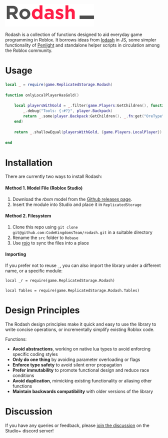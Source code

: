 ![logo](logo.png)

Rodash is a collection of functions designed to aid everyday game programming in Roblox. It borrows ideas from [lodash](https://lodash.com) in JS, some simpler functionality of [Penlight](https://github.com/stevedonovan/Penlight) and standalone helper scripts in circulation among the Roblox community.

# Usage

```lua
local _ = require(game.ReplicatedStorage.Rodash)

function onlyLocalPlayerHasGold()

	local playersWithGold = _.filter(game.Players:GetChildren(), function( player )
		_.debug("Tools: {:#?}", player.Backpack)
		return _.some(player.Backpack:GetChildren(), _.fn:get("OreType", "Value"):endsWith("Gold") end)
	end)

	return _.shallowEqual(playersWithGold, {game.Players.LocalPlayer})

end
```

# Installation

There are currently two ways to install Rodash:

#### **Method 1. Model File (Roblox Studio)**

1. Download the _rbxm_ model from the [Github releases page](https://github.com/CodeKingdomsTeam/rodash/releases).
1. Insert the module into Studio and place it in `ReplicatedStorage`

#### **Method 2. Filesystem**

1. Clone this repo using `git clone git@github.com:CodeKingdomsTeam/rodash.git` in a suitable directory
1. Rename the `src` folder to `Robase`
1. Use [rojo](https://github.com/LPGhatguy/rojo) to sync the files into a place

#### Importing

If you prefer not to reuse `_`, you can also import the library under a different name, or a specific module:

```
local _r = require(game.ReplicatedStorage.Rodash)

local Tables = require(game.ReplicatedStorage.Rodash.Tables)
```

# Design Principles

The Rodash design principles make it quick and easy to use the library to write concise operations, or incrementally simplify existing Roblox code.

Functions:

- **Avoid abstractions**, working on native lua types to avoid enforcing specific coding styles
- **Only do one thing** by avoiding parameter overloading or flags
- **Enforce type safety** to avoid silent error propagation
- **Prefer immutability** to promote functional design and reduce race conditions
- **Avoid duplication**, mimicking existing functionality or aliasing other functions
- **Maintain backwards compatibility** with older versions of the library

# Discussion

If you have any queries or feedback, please [join the discussion](https://discord.gg/PyaNeN5) on the Studio+ discord server!
